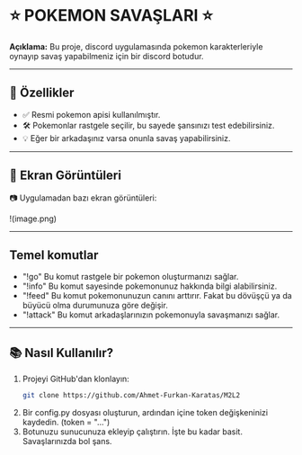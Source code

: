 # ⭐ POKEMON SAVAŞLARI ⭐
**Açıklama:** Bu proje, discord uygulamasında pokemon karakterleriyle oynayıp savaş yapabilmeniz için bir discord botudur.

---

## 🚀 Özellikler
- ✅ Resmi pokemon apisi kullanılmıştır.
- 🛠️ Pokemonlar rastgele seçilir, bu sayede şansınızı test edebilirsiniz.
- 💡 Eğer bir arkadaşınız varsa onunla savaş yapabilirsiniz.

---

## 📸 Ekran Görüntüleri
📷 Uygulamadan bazı ekran görüntüleri:

!(image.png)

---

## Temel komutlar
- "!go" Bu komut rastgele bir pokemon oluşturmanızı sağlar.
- "!info" Bu komut sayesinde pokemonunuz hakkında bilgi alabilirsiniz.
- "!feed" Bu komut pokemonunuzun canını arttırır. Fakat bu dövüşçü ya da büyücü olma durumunuza göre değişir.
- "!attack" Bu komut arkadaşlarınızın pokemonuyla savaşmanızı sağlar.

---

## 📚 Nasıl Kullanılır?
1. Projeyi GitHub'dan klonlayın:
   ```bash
   git clone https://github.com/Ahmet-Furkan-Karatas/M2L2
2. Bir config.py dosyası oluşturun, ardından içine token değişkeninizi kaydedin. (token = "...")
3. Botunuzu sunucunuza ekleyip çalıştırın. İşte bu kadar basit. Savaşlarınızda bol şans.
